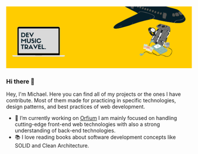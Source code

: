 ![header image](https://github.com/michalisKout/michalisKout/blob/master/header-img.png)


### Hi there 👋

Hey, I'm Michael. Here you can find all of my projects or the ones I have contribute. Most of them made for practicing in specific technologies, design patterns, and best practices of web development.

- :microscope: I’m currently working on [Orfium](https://www.orfium.com/) I am mainly focused on handling cutting-edge front-end web technologies with also a strong understanding of back-end technologies.
- :books: I love reading books about software development concepts like SOLID and Clean Architecture.
<!--
**michalisKout/michalisKout** is a ✨ _special_ ✨ repository because its `README.md` (this file) appears on your GitHub profile.

Here are some ideas to get you started:

- 🔭 I’m currently working on ...
- 🌱 I’m currently learning ...
- 👯 I’m looking to collaborate on ...
- 🤔 I’m looking for help with ...
- 💬 Ask me about ...
- 📫 How to reach me: ...
- 😄 Pronouns: ...
- ⚡ Fun fact: ...
-->
